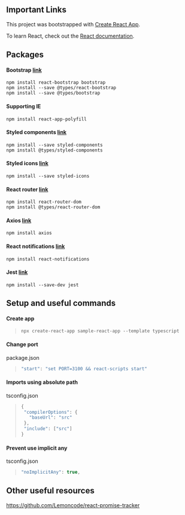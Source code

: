 ## Important Links

This project was bootstrapped with [Create React App](https://github.com/facebook/create-react-app).

To learn React, check out the [React documentation](https://reactjs.org/).

## Packages

#### Bootstrap [link](https://react-bootstrap.github.io/)

```
npm install react-bootstrap bootstrap
npm install --save @types/react-bootstrap
npm install --save @types/bootstrap
```

#### Supporting IE

```
npm install react-app-polyfill
```

#### Styled components [link](https://www.styled-components.com/)

```
npm install --save styled-components
npm install @types/styled-components
```

#### Styled icons [link](https://styled-icons.js.org/)

```
npm install --save styled-icons
```

#### React router [link](https://reacttraining.com/react-router/web/guides/quick-start)

```
npm install react-router-dom
npm install @types/react-router-dom
```

#### Axios [link](https://github.com/axios/axios)

```
npm install axios
```

#### React notifications [link](https://www.npmjs.com/package/react-notifications)

```
npm install react-notifications
```

#### Jest [link](https://jestjs.io/)

```
npm install --save-dev jest
```

## Setup and useful commands

#### Create app

> ```
> npx create-react-app sample-react-app --template typescript
> ```

#### Change port

package.json

> ```javascript
> "start": "set PORT=3100 && react-scripts start"
> ```

#### Imports using absolute path

tsconfig.json

> ```javascript
> {
>  "compilerOptions": {
>    "baseUrl": "src"
>  },
>  "include": ["src"]
> }
> ```

#### Prevent use implicit any

tsconfig.json

> ```javascript
> "noImplicitAny": true,
> ```

## Other useful resources

https://github.com/Lemoncode/react-promise-tracker
